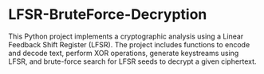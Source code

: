 # LFSR-BruteForce-Decryption
This Python project implements a cryptographic analysis using a Linear Feedback Shift Register (LFSR). The project includes functions to encode and decode text, perform XOR operations, generate keystreams using LFSR, and brute-force search for LFSR seeds to decrypt a given ciphertext.
